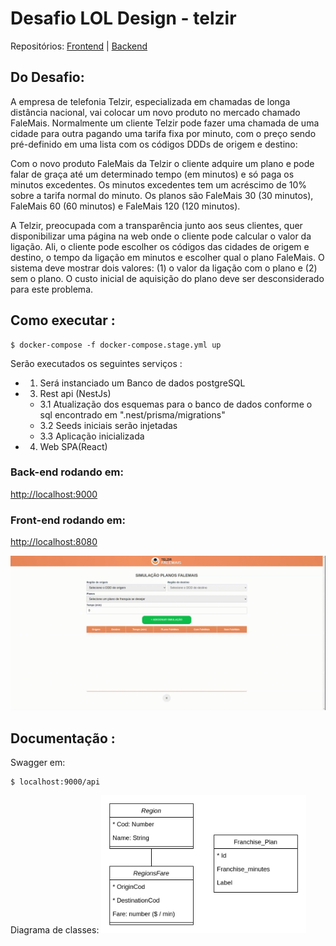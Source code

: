 
# Desafio LOL Design - telzir

Repositórios: [Frontend](https://github.com/fonsecaBarreto/loldesign-telzir-web-challenge) | [Backend](https://github.com/fonsecaBarreto/loldesign-telzir-api-challenge)


## Do Desafio:
A empresa de telefonia Telzir, especializada em chamadas de longa distância nacional, vai colocar
um novo produto no mercado chamado FaleMais.
Normalmente um cliente Telzir pode fazer uma chamada de uma cidade para outra pagando uma
tarifa fixa por minuto, com o preço sendo pré-definido em uma lista com os códigos DDDs de
origem e destino:

  Com o novo produto FaleMais da Telzir o cliente adquire um plano e pode falar de graça até
um determinado tempo (em minutos) e só paga os minutos excedentes. Os minutos excedentes
tem um acréscimo de 10% sobre a tarifa normal do minuto. Os planos são FaleMais 30 (30
minutos), FaleMais 60 (60 minutos) e FaleMais 120 (120 minutos).

  A Telzir, preocupada com a transparência junto aos seus clientes, quer disponibilizar uma
página na web onde o cliente pode calcular o valor da ligação. Ali, o cliente pode escolher os
códigos das cidades de origem e destino, o tempo da ligação em minutos e escolher qual o
plano FaleMais. O sistema deve mostrar dois valores: (1) o valor da ligação com o plano e (2)
sem o plano. O custo inicial de aquisição do plano deve ser desconsiderado para este problema.

## Como executar :

<pre><code>$ docker-compose -f docker-compose.stage.yml up
</code></pre>

Serão executados os seguintes serviços :
- 1. Será instanciado um Banco de dados postgreSQL
- 3. Rest api (NestJs)
  - 3.1 Atualização dos esquemas para o banco de dados conforme o sql encontrado em ".nest/prisma/migrations"
  - 3.2 Seeds iniciais serão injetadas
  - 3.3 Aplicação inicializada
- 4. Web SPA(React) 


### Back-end rodando em:
  <http://localhost:9000>

### Front-end rodando em:
  <http://localhost:8080>

![Add purchase item](requirements/preview.gif)

## Documentação :

Swagger em: 
<pre><code>$ localhost:9000/api
</code></pre>

Diagrama de classes:
<img src="https://github.com/fonsecaBarreto/loldesign-telzir-api-challenge/blob/main/requirements/diagrama-classes.jpg" width="65%">
